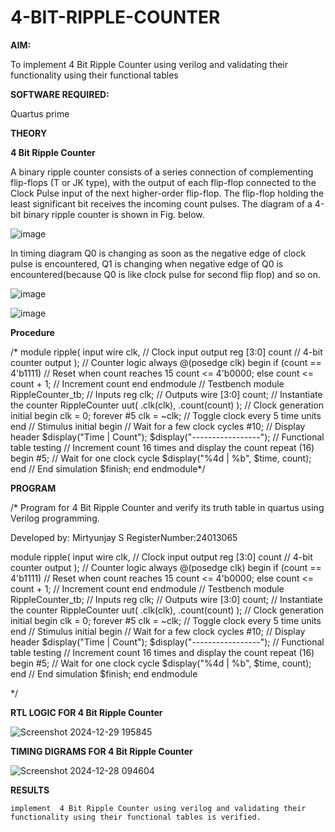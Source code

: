 # 4-BIT-RIPPLE-COUNTER

**AIM:**

To implement  4 Bit Ripple Counter using verilog and validating their functionality using their functional tables

**SOFTWARE REQUIRED:**

Quartus prime

**THEORY**

**4 Bit Ripple Counter**

A binary ripple counter consists of a series connection of complementing flip-flops (T or JK type), with the output of each flip-flop connected to the Clock Pulse input of the next higher-order flip-flop. The flip-flop holding the least significant bit receives the incoming count pulses. The diagram of a 4-bit binary ripple counter is shown in Fig. below.

![image](https://github.com/naavaneetha/4-BIT-RIPPLE-COUNTER/assets/154305477/cb4b74d4-31ab-4359-95d0-d22e67daba13)

In timing diagram Q0 is changing as soon as the negative edge of clock pulse is encountered, Q1 is changing when negative edge of Q0 is encountered(because Q0 is like clock pulse for second flip flop) and so on.

![image](https://github.com/naavaneetha/4-BIT-RIPPLE-COUNTER/assets/154305477/a573a7d6-014e-4e54-93e6-e2ac9530960b)

![image](https://github.com/naavaneetha/4-BIT-RIPPLE-COUNTER/assets/154305477/85e1958a-2fc1-49bb-9a9f-d58ccbf3663c)

**Procedure**

/* module ripple(
input wire clk, // Clock input
output reg [3:0] count // 4-bit counter output
);
// Counter logic
always @(posedge clk) begin
if (count == 4'b1111) // Reset when count reaches 15
count <= 4'b0000;
else
count <= count + 1; // Increment count
end
endmodule
// Testbench
module RippleCounter_tb;
// Inputs
reg clk;
// Outputs
wire [3:0] count;
// Instantiate the counter
RippleCounter uut(
.clk(clk),
.count(count)
);
// Clock generation
initial begin
clk = 0;
forever #5 clk = ~clk; // Toggle clock every 5 time units
end
// Stimulus
initial begin
// Wait for a few clock cycles
#10;
// Display header
$display("Time | Count");
$display("-----------------");
// Functional table testing
// Increment count 16 times and display the count
repeat (16) begin
#5; // Wait for one clock cycle
$display("%4d | %b", $time, count);
end
// End simulation
$finish;
end
endmodule*/

**PROGRAM**

/* Program for 4 Bit Ripple Counter and verify its truth table in quartus using Verilog programming.

 Developed by: Mirtyunjay S RegisterNumber:24013065

 module ripple(
input wire clk, // Clock input
output reg [3:0] count // 4-bit counter output
);
// Counter logic
always @(posedge clk) begin
if (count == 4'b1111) // Reset when count reaches 15
count <= 4'b0000;
else
count <= count + 1; // Increment count
end
endmodule
// Testbench
module RippleCounter_tb;
// Inputs
reg clk;
// Outputs
wire [3:0] count;
// Instantiate the counter
RippleCounter uut(
.clk(clk),
.count(count)
);
// Clock generation
initial begin
clk = 0;
forever #5 clk = ~clk; // Toggle clock every 5 time units
end
// Stimulus
initial begin
// Wait for a few clock cycles
#10;
// Display header
$display("Time | Count");
$display("-----------------");
// Functional table testing
// Increment count 16 times and display the count
repeat (16) begin
#5; // Wait for one clock cycle
$display("%4d | %b", $time, count);
end
// End simulation
$finish;
end
endmodule

 
*/

**RTL LOGIC FOR 4 Bit Ripple Counter**

![Screenshot 2024-12-29 195845](https://github.com/user-attachments/assets/0d261aa0-23df-4a20-bfd6-f1a1f1ab51d8)


**TIMING DIGRAMS FOR 4 Bit Ripple Counter**

![Screenshot 2024-12-28 094604](https://github.com/user-attachments/assets/4a1e4743-8216-45c4-8258-31c0ebe78305)


**RESULTS**
```
implement  4 Bit Ripple Counter using verilog and validating their functionality using their functional tables is verified.
```


